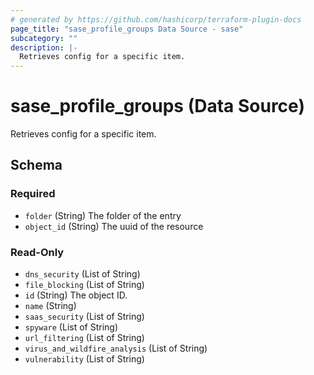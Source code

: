 ```yaml
---
# generated by https://github.com/hashicorp/terraform-plugin-docs
page_title: "sase_profile_groups Data Source - sase"
subcategory: ""
description: |-
  Retrieves config for a specific item.
---
```


# sase_profile_groups (Data Source)

Retrieves config for a specific item.



<!-- schema generated by tfplugindocs -->
## Schema

### Required

- `folder` (String) The folder of the entry
- `object_id` (String) The uuid of the resource

### Read-Only

- `dns_security` (List of String)
- `file_blocking` (List of String)
- `id` (String) The object ID.
- `name` (String)
- `saas_security` (List of String)
- `spyware` (List of String)
- `url_filtering` (List of String)
- `virus_and_wildfire_analysis` (List of String)
- `vulnerability` (List of String)


